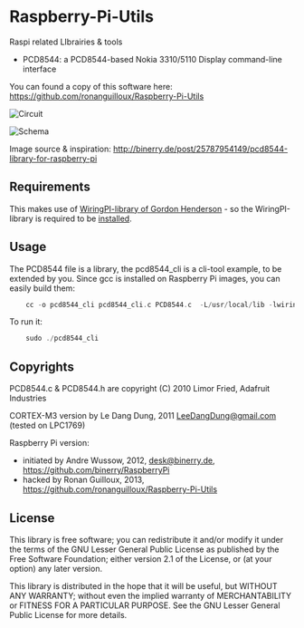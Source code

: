 Raspberry-Pi-Utils
==================

Raspi related LIbrairies &amp; tools

* PCD8544: a PCD8544-based Nokia 3310/5110 Display command-line interface

You can found a copy of this software here: https://github.com/ronanguilloux/Raspberry-Pi-Utils

![Circuit](https://raw.github.com/ronanguilloux/Raspberry-Pi-Utils/master/PCD8544/resources/images/circuit.png)

![Schema](https://raw.github.com/ronanguilloux/Raspberry-Pi-Utils/master/PCD8544/resources/images/schema.jpg)

Image source & inspiration: http://binerry.de/post/25787954149/pcd8544-library-for-raspberry-pi


Requirements
------------

This makes use of [WiringPI-library of Gordon Henderson](https://projects.drogon.net/raspberry-pi/wiringpi) - so the WiringPI-library is required to be [installed](https://projects.drogon.net/raspberry-pi/wiringpi/download-and-install/). 


Usage
-----

The PCD8544 file is a library, the pcd8544_cli is a cli-tool example, to be extended by you.
Since gcc is installed on Raspberry Pi images, you can easily build them:

``` c
    cc -o pcd8544_cli pcd8544_cli.c PCD8544.c  -L/usr/local/lib -lwiringPi
```

To run it:

``` c
    sudo ./pcd8544_cli
```

Copyrights
----------

PCD8544.c & PCD8544.h are copyright (C) 2010 Limor Fried, Adafruit Industries

CORTEX-M3 version by Le Dang Dung, 2011 LeeDangDung@gmail.com (tested on LPC1769)

Raspberry Pi version:

* initiated by Andre Wussow, 2012, desk@binerry.de, https://github.com/binerry/RaspberryPi
* hacked by Ronan Guilloux, 2013, https://github.com/ronanguilloux/Raspberry-Pi-Utils


License
-------

This library is free software; you can redistribute it and/or
modify it under the terms of the GNU Lesser General Public
License as published by the Free Software Foundation; either
version 2.1 of the License, or (at your option) any later version.

This library is distributed in the hope that it will be useful,
but WITHOUT ANY WARRANTY; without even the implied warranty of
MERCHANTABILITY or FITNESS FOR A PARTICULAR PURPOSE.  See the GNU
Lesser General Public License for more details.

